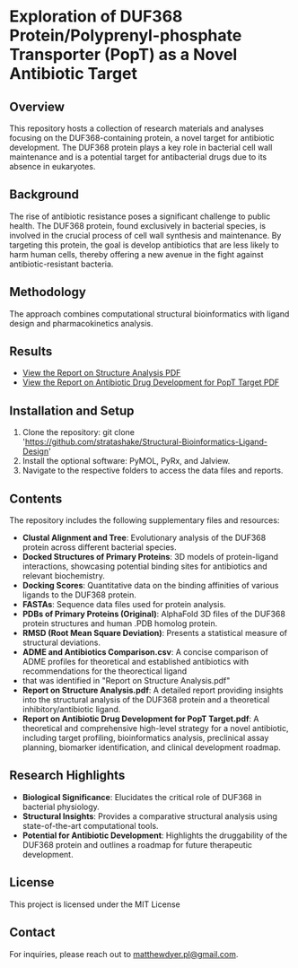 # Exploration of DUF368 Protein/Polyprenyl-phosphate Transporter (PopT) as a Novel Antibiotic Target

## Overview
This repository hosts a collection of research materials and analyses focusing on the DUF368-containing protein, a novel target for antibiotic development. 
The DUF368 protein plays a key role in bacterial cell wall maintenance and is a potential target for antibacterial drugs due to its absence in eukaryotes.

## Background
The rise of antibiotic resistance poses a significant challenge to public health. The DUF368 protein, found exclusively in bacterial species, is involved in the crucial process of cell wall synthesis and maintenance. By targeting this protein, the goal is develop antibiotics that are less likely to harm human cells, thereby offering a new avenue in the fight against antibiotic-resistant bacteria.

## Methodology
The approach combines computational structural bioinformatics with ligand design and pharmacokinetics analysis.

## Results
- [View the Report on Structure Analysis PDF](https://github.com/stratashake/Structural-Bioinformatics-Ligand-Design/blob/main/Report%20on%20Structure%20Analysis.pdf)
- [View the Report on Antibiotic Drug Development for PopT Target PDF](https://github.com/stratashake/Structural-Bioinformatics-Ligand-Design/blob/main/Report%20on%20Antibiotic%20Drug%20Development%20for%20PopT%20Target.pdf)

## Installation and Setup
1. Clone the repository: git clone 'https://github.com/stratashake/Structural-Bioinformatics-Ligand-Design'
2. Install the optional software: PyMOL, PyRx, and Jalview.
3. Navigate to the respective folders to access the data files and reports.

## Contents
The repository includes the following supplementary files and resources:

- **Clustal Alignment and Tree**: Evolutionary analysis of the DUF368 protein across different bacterial species.
- **Docked Structures of Primary Proteins**: 3D models of protein-ligand interactions, showcasing potential binding sites for antibiotics and relevant biochemistry.
- **Docking Scores**: Quantitative data on the binding affinities of various ligands to the DUF368 protein.
- **FASTAs**: Sequence data files used for protein analysis.
- **PDBs of Primary Proteins (Original)**: AlphaFold 3D files of the DUF368 protein structures and human .PDB homolog protein.
- **RMSD (Root Mean Square Deviation)**: Presents a statistical measure of structural deviations.
- **ADME and Antibiotics Comparison.csv**: A concise comparison of ADME profiles for theoretical and established antibiotics with recommendations for the theorectical ligand
- that was identified in "Report on Structure Analysis.pdf"
- **Report on Structure Analysis.pdf**: A detailed report providing insights into the structural analysis of the DUF368 protein and a theoretical inhibitory/antibiotic ligand.
- **Report on Antibiotic Drug Development for PopT Target.pdf**: A theoretical and comprehensive high-level strategy for a novel antibiotic,
including target profiling, bioinformatics analysis, preclinical assay planning, biomarker
identification, and clinical development roadmap.

## Research Highlights
- **Biological Significance**: Elucidates the critical role of DUF368 in bacterial physiology.
- **Structural Insights**: Provides a comparative structural analysis using state-of-the-art computational tools.
- **Potential for Antibiotic Development**: Highlights the druggability of the DUF368 protein and outlines a roadmap for future therapeutic development.

## License
This project is licensed under the MIT License

## Contact
For inquiries, please reach out to [matthewdyer.pl@gmail.com](mailto:matthewdyer.pl@gmail.com).




